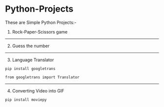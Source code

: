 # Python-Projects
These are Simple Python Projects:- 

1) Rock-Paper-Scissors game 
-----------------------------------------------------------------------------------------------------------------------------------------------------------------------------------

2) Guess the number 

-----------------------------------------------------------------------------------------------------------------------------------------------------------------------------------

3) Language Translator 
```
pip install googletrans
```
```
from googletrans import Translator
```

-----------------------------------------------------------------------------------------------------------------------------------------------------------------------------------

4) Converting Video into GIF
```
pip install moviepy
```
